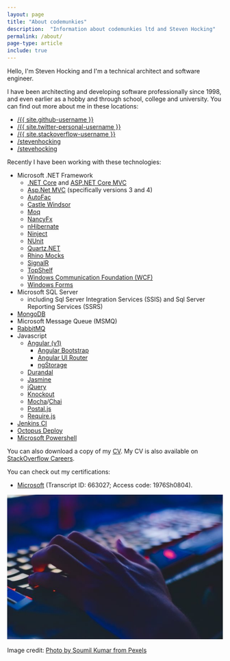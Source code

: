 ```yaml
---
layout: page
title: "About codemunkies"
description:  "Information about codemunkies ltd and Steven Hocking"
permalink: /about/
page-type: article
include: true
---
```


Hello, I'm Steven Hocking and I'm a technical architect and software engineer.

I have been architecting and developing software professionally since 1998, and even earlier as a hobby and through school, college and university. You can find out more about me in these locations:

<ul class="about contact">
  <li>
    <span class="li icon github">
      <i class="fab fa-github"></i>
    </span>
    <a href="https://github.com/{{ site.github-username }}">
      <span class="username">/{{ site.github-username }}</span>
    </a>
  </li>
  <li>
    <span class="li icon twitter">
      <i class="fab fa-twitter"></i>
    </span>
    <a href="https://twitter.com/{{ site.twitter-personal-username }}">
      <span class="username">/{{ site.twitter-personal-username }}</span>
    </a>
  </li>
  <li>
    <span class="li icon stack-overflow">
      <i class="fab fa-stack-overflow"></i>
    </span>
    <a href="http://stackoverflow.com/users/{{ site.stackoverflow-userid }}/{{ site.stackoverflow-username }}">
      <span class="username">/{{ site.stackoverflow-username }}</span>
    </a>
  </li>
  <li>
    <span class="li icon linked-in">
      <i class="fab fa-linkedin-in"></i>
    </span>
    <a href="https://www.linkedin.com/in/stevenhocking">
      <span class="username">/stevenhocking</span>
    </a>
  </li>
  <li>
    <span class="li icon keybase">
      <i class="fab fa-keybase"></i>
    </span>
    <a href="https://keybase.io/stevehocking">
      <span class="username">/stevehocking</span>
    </a>
  </li>
</ul>

Recently I have been working with these technologies:

*	Microsoft .NET Framework
    * [.NET Core](https://www.microsoft.com/net/core/platform) and [ASP.NET Core MVC](http://www.asp.net/core)
    * [Asp.Net MVC](http://www.asp.net/mvc) (specifically versions 3 and 4)
    * [AutoFac](http://autofac.org/)
    * [Castle Windsor](http://www.castleproject.org/projects/windsor/)
    * [Moq](http://www.moqthis.com/)
    * [NancyFx](http://nancyfx.org/)
    * [nHibernate](http://nhibernate.info/)
    * [Ninject](http://www.ninject.org/)
    * [NUnit](http://www.nunit.org/)
    * [Quartz.NET](http://www.quartz-scheduler.net/)
    * [Rhino Mocks](http://www.hibernatingrhinos.com/oss/rhino-mocks)
    * [SignalR](http://www.asp.net/signalr)
    * [TopShelf](http://topshelf-project.com/)
    * [Windows Communication Foundation (WCF)](https://msdn.microsoft.com/en-us/library/ms731082(v=vs.110).aspx)
    * [Windows Forms](https://msdn.microsoft.com/en-us/library/dd30h2yb(v=vs.110).aspx)
* Microsoft SQL Server
    * including Sql Server Integration Services (SSIS) and Sql Server Reporting Services (SSRS)
* [MongoDB](https://www.mongodb.com/)
* Microsoft Message Queue (MSMQ)
* [RabbitMQ](https://www.rabbitmq.com/)
*	Javascript
    * [Angular (v1)](https://angularjs.org/)
        * [Angular Bootstrap](https://angular-ui.github.io/bootstrap/)
        * [Angular UI Router](https://ui-router.github.io/)
        * [ngStorage](https://github.com/gsklee/ngStorage)
    * [Durandal](http://durandaljs.com/)
    * [Jasmine](http://jasmine.github.io/)
    * [jQuery](https://jquery.com/)
    * [Knockout](http://knockoutjs.com/)
    * [Mocha](https://mochajs.org/)/[Chai](http://chaijs.com/)
    * [Postal.js](https://github.com/postaljs)
    * [Require.js](http://requirejs.org/)
* [Jenkins CI](https://jenkins.io/)
* [Octopus Deploy](https://octopus.com/)
* [Microsoft Powershell](https://msdn.microsoft.com/en-us/powershell/mt173057.aspx)

You can also download a copy of my [CV](/assets/2020-08-24-steven-hocking-cv.pdf). My CV is also available on [StackOverflow Careers](http://careers.stackoverflow.com/stevehocking).

You can check out my certifications:

* [Microsoft](https://mcp.microsoft.com/authenticate/validatemcp.aspx) (Transcript ID: 663027; Access code: 1976Sh0804).

<div class="photo-credit">
    <div><img src="/assets/action-blur-close-up-sml.jpg" alt="Photo by Soumil Kumar from Pexels" /></div>
    <p>Image credit: <a href="https://www.pexels.com/photo/photo-of-person-typing-on-computer-keyboard-735911/" target="_blank">Photo by Soumil Kumar from Pexels</a></p>
</div>

